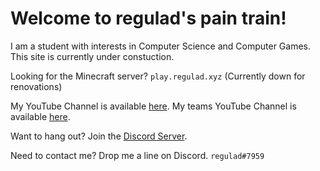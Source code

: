 # Welcome to regulad's pain train!

I am a student with interests in Computer Science and Computer Games.
This site is currently under constuction.

Looking for the Minecraft server? `play.regulad.xyz` (Currently down for renovations)

My YouTube Channel is available [here](https://www.youtube.com/channel/UC-ina7ai3GdaJ2COJy5gBjA).
My teams YouTube Channel is available [here](https://www.youtube.com/channel/UCLY3WuqI11b09cRQVVtACZw).

Want to hang out? Join the [Discord Server](https://discord.gg/tornado).

Need to contact me? Drop me a line on Discord. `regulad#7959`
